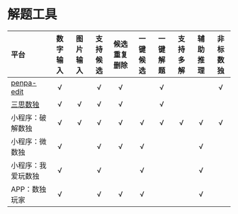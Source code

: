 # 解题工具

| 平台           | 数字输入 | 图片输入 | 支持候选 | 候选重复删除 | 一键候选 | 一键解题 | 支持多解 | 辅助推理 | 非标数独 |
|:-------------|:----:|:----:|:----:|:------:|:----:|:----:|:----:|:----:|:----:|
| [penpa-edit] |  √   |      |  √   |   √    |      |  √   |      |      |  √   |
| [三思数独]       |  √   |  √   |  √   |   √    |      |  √   |      |      |      |
| 小程序：破解数独     |  √   |  √   |  √   |   √    |  √   |  √   |  √   |  √   |  √   |
| 小程序：微数独      |  √   |      |  √   |   √    |  √   |      |      |  √   |      |
| 小程序：我爱玩数独    |  √   |      |  √   |        |  √   |      |      |  √   |      |
| APP：数独玩家     |  √   |      |  √   |   √    |  √   |      |      |  √   |      |

[三思数独]: https://www.12634.com/new

[penpa-edit]: https://github.com/zhugelianglongming/penpa-edit
